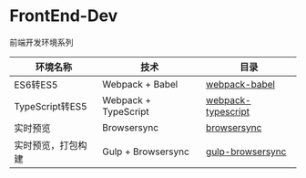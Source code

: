# FrontEnd-Dev
前端开发环境系列

|环境名称               |技术                     |目录                                                                                        |
|----------------------|-------------------------|--------------------------------------------------------------------------------------------|
|ES6转ES5              |Webpack + Babel          |[webpack-babel](https://github.com/pwcong/FrontEnd-Dev/tree/master/webpack-babel)           |
|TypeScript转ES5       |Webpack + TypeScript     |[webpack-typescript](https://github.com/pwcong/FrontEnd-Dev/tree/master/webpack-typescript) |
|实时预览              |Browsersync              |[browsersync](https://github.com/pwcong/FrontEnd-Dev/tree/master/browsersync)               |
|实时预览，打包构建     |Gulp + Browsersync       |[gulp-browsersync](https://github.com/pwcong/FrontEnd-Dev/tree/master/gulp-browsersync)     |